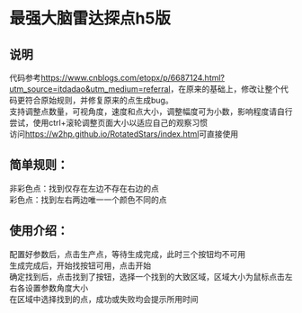 # 最强大脑雷达探点h5版
## 说明
代码参考<https://www.cnblogs.com/etopx/p/6687124.html?utm_source=itdadao&utm_medium=referral>，在原来的基础上，修改让整个代码更符合原始规则，并修复原来的点生成bug。   
支持调整点数量，可视角度，速度和点大小，调整幅度可为小数，影响程度请自行尝试，使用ctrl+滚轮调整页面大小以适应自己的观察习惯   
访问<https://w2hp.github.io/RotatedStars/index.html>可直接使用   
## 简单规则：
非彩色点：找到仅存在左边不存在右边的点   
彩色点：找到左右两边唯一一个颜色不同的点   
## 使用介绍：
配置好参数后，点击生产点，等待生成完成，此时三个按钮均不可用   
生成完成后，开始找按钮可用，点击开始   
确定找到后，点击找到了按钮，选择一个找到的大致区域，区域大小为鼠标点击左右各设置参数角度大小   
在区域中选择找到的点，成功或失败均会提示所用时间   